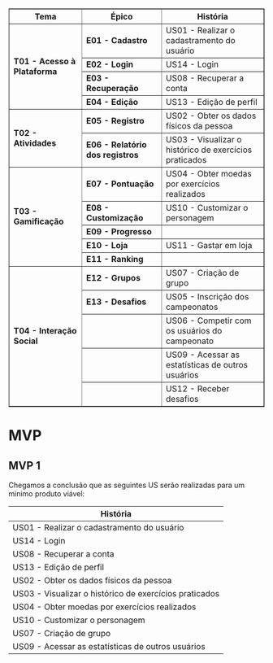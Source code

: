 <table border="1" cellpadding="10">
  <thead>
    <tr>
      <th>Tema</th>
      <th>Épico</th>
      <th>História</th>
    </tr>
  </thead>
  <tbody>
    <tr>
      <td rowspan="4"><strong>T01 - Acesso à Plataforma</strong></td>
      <td><strong>E01 - Cadastro</strong></td>
      <td>US01 - Realizar o cadastramento do usuário</td>
    </tr>
    <tr>
      <td><strong>E02 - Login</strong></td>
      <td>US14 - Login</td>
    </tr>
    <tr>
      <td><strong>E03 - Recuperação</strong></td>
      <td>US08 - Recuperar a conta</td>
    </tr>
    <tr>
      <td><strong>E04 - Edição</strong></td>
      <td>US13 - Edição de perfil</td>
    </tr>
    <tr>
      <td rowspan="2"><strong>T02 - Atividades</strong></td>
      <td><strong>E05 - Registro</strong></td>
      <td>US02 - Obter os dados físicos da pessoa</td>
    </tr>
    <tr>
      <td><strong>E06 - Relatório dos registros</strong></td>
      <td>US03 - Visualizar o histórico de exercícios praticados</td>
    </tr>
    <tr>
      <td rowspan="5"><strong>T03 - Gamificação</strong></td>
      <td><strong>E07 - Pontuação</strong></td>
      <td>US04 - Obter moedas por exercícios realizados</td>
    </tr>
    <tr>
      <td><strong>E08 - Customização</strong></td>
      <td>US10 - Customizar o personagem</td>
    </tr>
    <tr>
      <td><strong>E09 - Progresso</strong></td>
      <td></td>
    </tr>
    <tr>
      <td><strong>E10 - Loja</strong></td>
      <td>US11 - Gastar em loja</td>
    </tr>
    <tr>
      <td><strong>E11 - Ranking</strong></td>
      <td></td>
    </tr>
    <tr>
      <td rowspan="5"><strong>T04 - Interação Social</strong></td>
      <td><strong>E12 - Grupos</strong></td>
      <td>US07 - Criação de grupo</td>
    </tr>
    <tr>
      <td><strong>E13 - Desafios</strong></td>
      <td>US05 - Inscrição dos campeonatos</td>
    </tr>
    <tr>
      <td></td>
      <td>US06 - Competir com os usuários do campeonato</td>
    </tr>
    <tr>
      <td></td>
      <td>US09 - Acessar as estatísticas de outros usuários</td>
    </tr>
    <tr>
      <td></td>
      <td>US12 - Receber desafios</td>
    </tr>
  </tbody>
</table>

# MVP 
## MVP 1

Chegamos a conclusão que as seguintes US serão realizadas para um minimo produto viável:

| História                                         |
|--------------------------------------------------|
| US01 - Realizar o cadastramento do usuário       |
| US14 - Login                                     |
| US08 - Recuperar a conta                         |
| US13 - Edição de perfil                          |
| US02 - Obter os dados físicos da pessoa          |
| US03 - Visualizar o histórico de exercícios praticados |
| US04 - Obter moedas por exercícios realizados    |
| US10 - Customizar o personagem                   |
| US07 - Criação de grupo                          |
| US09 - Acessar as estatísticas de outros usuários |
